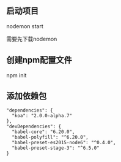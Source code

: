 ## 启动项目

nodemon start

需要先下载nodemon

## 创建npm配置文件

npm init

## 添加依赖包

```
"dependencies": {
  "koa": "2.0.0-alpha.7"
},
"devDependencies": {
  "babel-core": "6.20.0",
  "babel-polyfill": "^6.20.0",
  "babel-preset-es2015-node6": "^0.4.0",
  "babel-preset-stage-3": "^6.5.0"
}

```



